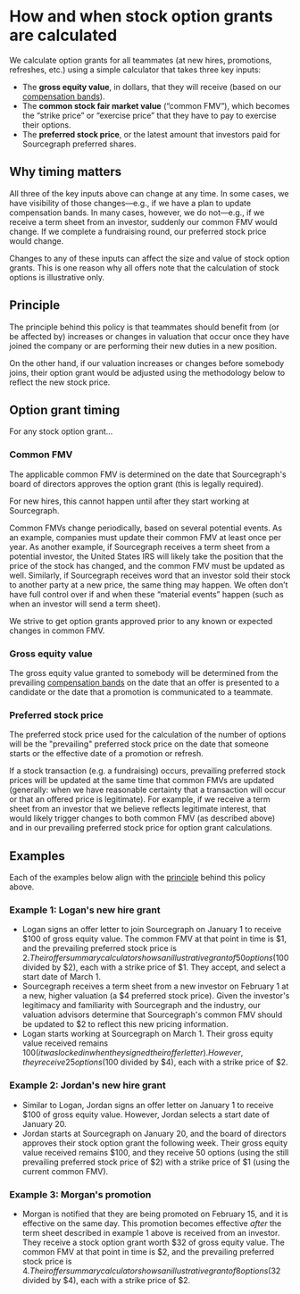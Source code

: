 # How and when stock option grants are calculated

We calculate option grants for all teammates (at new hires, promotions, refreshes, etc.) using a simple calculator that takes three key inputs:

- The **gross equity value**, in dollars, that they will receive (based on our [compensation bands](index.md#compensation-bands)).
- The **common stock fair market value** (“common FMV”), which becomes the “strike price” or “exercise price” that they have to pay to exercise their options.
- The **preferred stock price**, or the latest amount that investors paid for Sourcegraph preferred shares.

## Why timing matters

All three of the key inputs above can change at any time. In some cases, we have visibility of those changes—e.g., if we have a plan to update compensation bands. In many cases, however, we do not—e.g., if we receive a term sheet from an investor, suddenly our common FMV would change. If we complete a fundraising round, our preferred stock price would change.

Changes to any of these inputs can affect the size and value of stock option grants. This is one reason why all offers note that the calculation of stock options is illustrative only.

## Principle

The principle behind this policy is that teammates should benefit from (or be affected by) increases or changes in valuation that occur once they have joined the company or are performing their new duties in a new position. 

On the other hand, if our valuation increases or changes before somebody joins, their option grant would be adjusted using the methodology below to reflect the new stock price.

## Option grant timing

For any stock option grant...

### Common FMV

The applicable common FMV is determined on the date that Sourcegraph's board of directors approves the option grant (this is legally required).

For new hires, this cannot happen until after they start working at Sourcegraph.

Common FMVs change periodically, based on several potential events. As an example, companies must update their common FMV at least once per year. As another example, if Sourcegraph receives a term sheet from a potential investor, the United States IRS will likely take the position that the price of the stock has changed, and the common FMV must be updated as well. Similarly, if Sourcegraph receives word that an investor sold their stock to another party at a new price, the same thing may happen. We often don’t have full control over if and when these “material events” happen (such as when an investor will send a term sheet).

We strive to get option grants approved prior to any known or expected changes in common FMV.

### Gross equity value

The gross equity value granted to somebody will be determined from the prevailing [compensation bands](index.md#compensation-bands) on the date that an offer is presented to a candidate or the date that a promotion is communicated to a teammate.

### Preferred stock price

The preferred stock price used for the calculation of the number of options will be the "prevailing" preferred stock price on the date that someone starts or the effective date of a promotion or refresh.

If a stock transaction (e.g. a fundraising) occurs, prevailing preferred stock prices will be updated at the same time that common FMVs are updated (generally: when we have reasonable certainty that a transaction will occur or that an offered price is legitimate). For example, if we receive a term sheet from an investor that we believe reflects legitimate interest, that would likely trigger changes to both common FMV (as described above) and in our prevailing preferred stock price for option grant calculations.

## Examples

Each of the examples below align with the [principle](#principle) behind this policy above.

### Example 1: Logan's new hire grant

- Logan signs an offer letter to join Sourcegraph on January 1 to receive $100 of gross equity value. The common FMV at that point in time is $1, and the prevailing preferred stock price is $2. Their offer summary calculator shows an illustrative grant of 50 options ($100 divided by $2), each with a strike price of $1. They accept, and select a start date of March 1.
- Sourcegraph receives a term sheet from a new investor on February 1 at a new, higher valuation (a $4 preferred stock price). Given the investor's legitimacy and familiarity with Sourcegraph and the industry, our valuation advisors determine that Sourcegraph's common FMV should be updated to $2 to reflect this new pricing information.
- Logan starts working at Sourcegraph on March 1. Their gross equity value received remains $100 (it was locked in when they signed their offer letter). However, they receive 25 options ($100 divided by $4), each with a strike price of $2.

### Example 2: Jordan's new hire grant

- Similar to Logan, Jordan signs an offer letter on January 1 to receive $100 of gross equity value. However, Jordan selects a start date of January 20.
- Jordan starts at Sourcegraph on January 20, and the board of directors approves their stock option grant the following week. Their gross equity value received remains $100, and they receive 50 options (using the still prevailing preferred stock price of $2) with a strike price of $1 (using the current common FMV).

### Example 3: Morgan's promotion

- Morgan is notified that they are being promoted on February 15, and it is effective on the same day. This promotion becomes effective _after_ the term sheet described in example 1 above is received from an investor. They receive a stock option grant worth $32 of gross equity value. The common FMV at that point in time is $2, and the prevailing preferred stock price is $4. Their offer summary calculator shows an illustrative grant of 8 options ($32 divided by $4), each with a strike price of $2.
